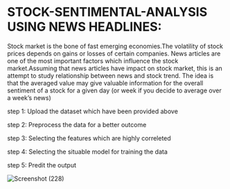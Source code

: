 # STOCK-SENTIMENTAL-ANALYSIS USING NEWS HEADLINES:


Stock market is the bone of fast emerging economies.The volatility of stock prices depends on gains or losses of certain companies. News
articles are one of the most important factors which influence the stock market.Assuming that news articles have impact on stock market, this is an attempt to study relationship between news and stock trend. The idea is that the averaged value may give valuable information for the overall sentiment of a stock for a given day (or week if you decide to average over a week’s news)

step 1:
Upload the dataset which have been provided above

step 2:
Preprocess the data for a better outcome

step 3:
Selecting the features which are highly correleted

step 4:
Selecting the situable model for training the data

step 5:
Predit the output

![Screenshot (228)](https://user-images.githubusercontent.com/86011193/123519852-5c4a2400-d6cb-11eb-968a-9b79939d7bc8.png)
